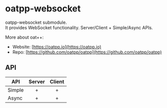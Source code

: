 # oatpp-websocket

oatpp-websocket submodule.  
It provides WebSocket functionality. Server/Client + Simple/Async APIs.

More about oat++:
- Website: [https://oatpp.io](https://oatpp.io)
- Repo: [https://github.com/oatpp/oatpp](https://github.com/oatpp/oatpp)

## API

| API| Server|Client|
|---|:---:|:---:|
|Simple| + | + |
|Async | + | + |
